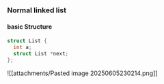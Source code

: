 ### Normal linked list
#### basic Structure

```c
struct List {
  int a;
  struct List *next;
};
```

![[attachments/Pasted image 20250605230214.png]]

